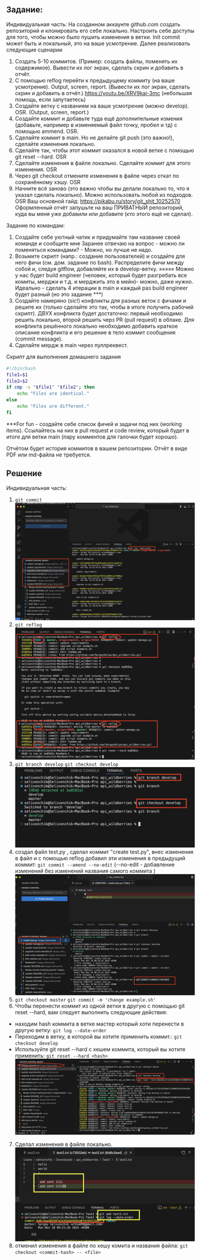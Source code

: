 ## Задание:
Индивидуальная часть:
На созданном аккаунте github.com создать репозиторий и клонировать его себе локально. Настроить себе доступы для того, чтобы можно было пушить изменения в ветки. Init commit может быть и локальный, это на ваше усмотрение. Далее реализовать следующие сценарии
1. Создать 5-10 коммитов. (Пример: создать файлы, поменять их содержимое). Вывести их лог экран, сделать скрин и добавить в отчёт.
2. С помощью reflog перейти к предыдущему коммиту (на ваше усмотрение). Output, screen, report. (Вывести их лог экран, сделать скрин и добавить в отчёт.)
https://youtu.be/XRV9kai-3mc (небольшая помощь, если запутаетесь)
3. Создайте ветку с названием на ваше усмотрение (можно develop). OSR. (Output, screen, report.)
4. Создайте коммит и добавьте туда ещё дополнительные измения (добавьте, например в изменяемый файл точку, пробел и тд) с помощью ammend. OSR.
5. Сделайте коммит в main. Но не делайте git push (это важно!), сделайте изменения локально.
6. Сделайте так, чтобы этот коммит оказался в новой ветке с помощью git reset --hard. OSR
7.  Сделайте изменения в файле локально. Сделайте коммит для этого изменения. OSR
8. Через git checkout отмените изменения в файле через откат по сохранённому хэшу. OSR
9. Начните всё заново (это важно чтобы вы делали локально то, что я указал сделать локально). Можно использовать любой из подходов. OSR
Ваш основной гайд: https://pikabu.ru/story/git_shit_10252570
Оформленный отчёт запушьте на ваш ПРИВАТНЫЙ репозиторий, куда вы меня уже добавили или добавите (кто этого ещё не сделал).


Задание по командам:
1. Создайте себе уютный чатик и придумайте там название своей команде и сообщите мне
Заранее отвечаю на вопрос - можно ли поменяться командами? - Можно, но лучше не надо.
2. Возьмите скрипт (напр.: создание пользователей) и создайте для него фичи (см. дом. задание по bash). Распределите фичи между собой и, следуя gitflow, добавляйте их в develop-ветку.
»»»»» Можно у нас будет build engineer (человек, который будет разгребать все комиты, мерджи и т.д. и мерджить это в мейн)- можно, даже нужно. Идеально - сделать 4 итерации в main и каждый раз build engineer будет разный (но это задание ***)
3. Создайте намеряно (sic!) конфликты для разных веток с фичами и решите их (только сделайте это так, чтобы в итоге получить рабочий скрипт). ДВУХ конфликта будет достаточно: первый необходимо решить локально, второй решить черз PR (pull request) в облаке. Для конфликта решённого локально необходимо добавить краткое описание конфликта и его решение в тело коммит сообщения (commit message).
4. Сделайте мердж в main через пуллреквест. 

Скрипт для выполнения домашнего задания
```bash
#!/bin/bash
file1=$1
file2=$2
if cmp -s "$file1" "$file2"; then
    echo "Files are identical."
else
    echo "Files are different."
fi
```

***For fun - создайте себе список фичей и задачи под них (working items).
Ссылайтесь на них в pull request и code review, который будет в итоге для ветки main (пару комментов для галочки будет хорошо).

Отчётом будет история коммитов в вашем репозитории. Отчёт в виде PDF или md-файла не требуется.


## Решение 
Индивидуальная часть:
1. `git commit `
![alt text](image.png)
2. `git reflog `
![alt text](image-1.png)
3. `git branch develop`
`git checkout develop`
![alt text](image-2.png)
4. создал файл test.py , сделал коммит "create test.py", внес изменения в файл и с помощью reflog добавил эти изменения в предыдущий коммит:
`git commit --amend --no-edit` (--no-edit - добавление изменений без изменений названия самого коммита )
![alt text](image-3.png)
5. `git checkout master`
`git commit -m 'change example.sh'`
6. Чтобы перенести коммит из одной ветки в другую с помощью git reset --hard, вам следует выполнить следующие действия:
- находим hash коммита в ветке мастер который хоти перенести в другую ветку:
`git log --date-order`
- Переходим в ветку, в которой вы хотите применить коммит.:
`git checkout develop`
- Используйте git reset --hard с хешем коммита, который вы хотите применить:
`git reset --hard <hash>`
![alt text](image-4.png)
7. Сделал изменения в файле локально.
![alt text](image-5.png)
8. отменил изменения в файле по хешу комита и названия файла:
`git checkout <commit-hash> -- <file> `
